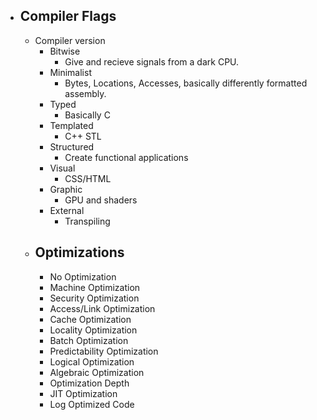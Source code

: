 * ## Compiler Flags
  * Compiler version
    * Bitwise
      * Give and recieve signals from a dark CPU.
    * Minimalist
      * Bytes, Locations, Accesses, basically  differently formatted assembly.
    * Typed
      * Basically C
    * Templated
      * C++ STL
    * Structured
      * Create functional applications
    * Visual
      * CSS/HTML
    * Graphic
      * GPU and shaders
    * External
      * Transpiling
  * ## Optimizations
    * No Optimization
    * Machine Optimization
    * Security Optimization
    * Access/Link Optimization
    * Cache Optimization
    * Locality Optimization
    * Batch Optimization
    * Predictability Optimization
    * Logical Optimization
    * Algebraic Optimization
    * Optimization Depth
    * JIT Optimization
    * Log Optimized Code
